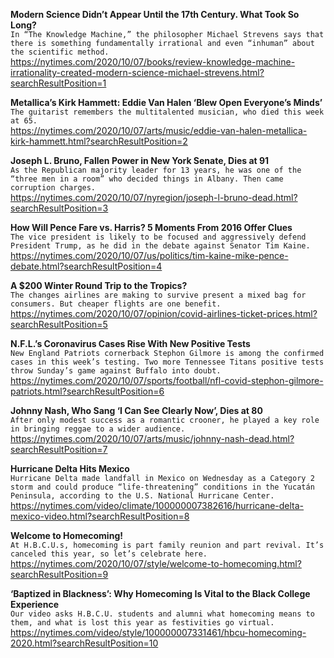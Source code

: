 **Modern Science Didn’t Appear Until the 17th Century. What Took So Long?**\
`In “The Knowledge Machine,” the philosopher Michael Strevens says that there is something fundamentally irrational and even “inhuman” about the scientific method.`\
https://nytimes.com/2020/10/07/books/review-knowledge-machine-irrationality-created-modern-science-michael-strevens.html?searchResultPosition=1

**Metallica’s Kirk Hammett: Eddie Van Halen ‘Blew Open Everyone’s Minds’**\
`The guitarist remembers the multitalented musician, who died this week at 65.`\
https://nytimes.com/2020/10/07/arts/music/eddie-van-halen-metallica-kirk-hammett.html?searchResultPosition=2

**Joseph L. Bruno, Fallen Power in New York Senate, Dies at 91**\
`As the Republican majority leader for 13 years, he was one of the “three men in a room” who decided things in Albany. Then came corruption charges.`\
https://nytimes.com/2020/10/07/nyregion/joseph-l-bruno-dead.html?searchResultPosition=3

**How Will Pence Fare vs. Harris? 5 Moments From 2016 Offer Clues**\
`The vice president is likely to be focused and aggressively defend President Trump, as he did in the debate against Senator Tim Kaine.`\
https://nytimes.com/2020/10/07/us/politics/tim-kaine-mike-pence-debate.html?searchResultPosition=4

**A $200 Winter Round Trip to the Tropics?**\
`The changes airlines are making to survive present a mixed bag for consumers. But cheaper flights are one benefit.`\
https://nytimes.com/2020/10/07/opinion/covid-airlines-ticket-prices.html?searchResultPosition=5

**N.F.L.’s Coronavirus Cases Rise With New Positive Tests**\
`New England Patriots cornerback Stephon Gilmore is among the confirmed cases in this week’s testing. Two more Tennessee Titans positive tests throw Sunday’s game against Buffalo into doubt.`\
https://nytimes.com/2020/10/07/sports/football/nfl-covid-stephon-gilmore-patriots.html?searchResultPosition=6

**Johnny Nash, Who Sang ‘I Can See Clearly Now’, Dies at 80**\
`After only modest success as a romantic crooner, he played a key role in bringing reggae to a wider audience.`\
https://nytimes.com/2020/10/07/arts/music/johnny-nash-dead.html?searchResultPosition=7

**Hurricane Delta Hits Mexico**\
`Hurricane Delta made landfall in Mexico on Wednesday as a Category 2 storm and could produce “life-threatening” conditions in the Yucatán Peninsula, according to the U.S. National Hurricane Center.`\
https://nytimes.com/video/climate/100000007382616/hurricane-delta-mexico-video.html?searchResultPosition=8

**Welcome to Homecoming!**\
`At H.B.C.U.s, homecoming is part family reunion and part revival. It’s canceled this year, so let’s celebrate here.`\
https://nytimes.com/2020/10/07/style/welcome-to-homecoming.html?searchResultPosition=9

**‘Baptized in Blackness’: Why Homecoming Is Vital to the Black College Experience**\
`Our video asks H.B.C.U. students and alumni what homecoming means to them, and what is lost this year as festivities go virtual.`\
https://nytimes.com/video/style/100000007331461/hbcu-homecoming-2020.html?searchResultPosition=10

